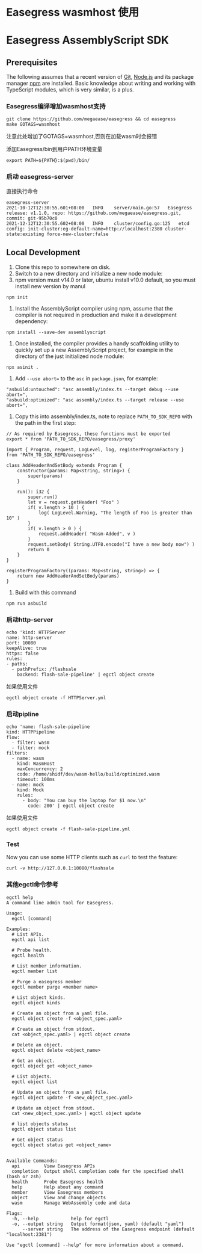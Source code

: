 # Easegress wasmhost 使用

# Easegress AssemblyScript SDK

## Prerequisites

The following assumes that a recent version of [Git](https://git-scm.com/), [Node.js](https://nodejs.org/) and its package manager [npm](https://www.npmjs.com/) are installed. Basic knowledge about writing and working with TypeScript modules, which is very similar, is a plus.

### Easegress编译增加wasmhost支持

```
git clone https://github.com/megaease/easegress && cd easegress
make GOTAGS=wasmhost 
```

注意此处增加了GOTAGS=wasmhost,否则在加载wasm时会报错

添加Easegress/bin到用户PATH环境变量

```
export PATH=${PATH}:$(pwd)/bin/
```

### 启动 easegress-server 

直接执行命令

```
easegress-server                                 
2021-10-12T12:30:55.601+08:00	INFO	server/main.go:57	Easegress release: v1.1.0, repo: https://github.com/megaease/easegress.git, commit: git-95b70c0
2021-12-12T12:30:55.602+08:00	INFO	cluster/config.go:125	etcd config: init-cluster:eg-default-name=http://localhost:2380 cluster-state:existing force-new-cluster:false
```



## Local Development

1. Clone this repo to somewhere on disk.
2. Switch to a new directory and initialize a new node module:
3. npm version must v14.0 or later, ubuntu install v10.0 default, so you must install new version by manul

```
npm init
```

1. Install the AssemblyScript compiler using npm, assume that the compiler is not required in production and make it a development dependency:

```
npm install --save-dev assemblyscript
```

1. Once installed, the compiler provides a handy scaffolding utility to quickly set up a new AssemblyScript project, for example in the directory of the just initialized node module:

```
npx asinit .
```

1. Add `--use abort=` to the `asc` in `package.json`, for example:

```
"asbuild:untouched": "asc assembly/index.ts --target debug --use abort=",
"asbuild:optimized": "asc assembly/index.ts --target release --use abort=",
```

1. Copy this into assembly/index.ts, note to replace `PATH_TO_SDK_REPO` with the path in the first step:

```
// As required by Easegress, these functions must be exported
export * from 'PATH_TO_SDK_REPO/easegress/proxy'

import { Program, request, LogLevel, log, registerProgramFactory } from 'PATH_TO_SDK_REPO/easegress'

class AddHeaderAndSetBody extends Program {
    constructor(params: Map<string, string>) {
        super(params)
    }

    run(): i32 {
        super.run()
        let v = request.getHeader( "Foo" )
        if( v.length > 10 ) {
            log( LogLevel.Warning, "The length of Foo is greater than 10" )
        }
        if( v.length > 0 ) {
            request.addHeader( "Wasm-Added", v )
        }
        request.setBody( String.UTF8.encode("I have a new body now") )
        return 0
    }
}

registerProgramFactory((params: Map<string, string>) => {
    return new AddHeaderAndSetBody(params)
}
```

1. Build with this command

```
npm run asbuild
```

### 启动http-server

```
echo 'kind: HTTPServer
name: http-server
port: 10080
keepAlive: true
https: false
rules:
- paths:
  - pathPrefix: /flashsale
    backend: flash-sale-pipeline' | egctl object create
```

如果使用文件

```
egctl object create -f HTTPServer.yml
```

### 启动pipline

```
echo 'name: flash-sale-pipeline
kind: HTTPPipeline
flow:
  - filter: wasm
  - filter: mock
filters:
  - name: wasm
    kind: WasmHost
    maxConcurrency: 2
    code: /home/shidf/dev/wasm-hello/build/optimized.wasm
    timeout: 100ms
  - name: mock
    kind: Mock
    rules:
      - body: "You can buy the laptop for $1 now.\n"
        code: 200' | egctl object create
```

如果使用文件

```
egctl object create -f flash-sale-pipeline.yml
```

### Test

Now you can use some HTTP clients such as `curl` to test the feature:

```
curl -v http://127.0.0.1:10080/flashsale
```

### 其他egctl命令参考

```
egctl help
A command line admin tool for Easegress.

Usage:
  egctl [command]

Examples:
  # List APIs.
  egctl api list

  # Probe health.
  egctl health

  # List member information.
  egctl member list

  # Purge a easegress member
  egctl member purge <member name>

  # List object kinds.
  egctl object kinds

  # Create an object from a yaml file.
  egctl object create -f <object_spec.yaml>

  # Create an object from stdout.
  cat <object_spec.yaml> | egctl object create

  # Delete an object.
  egctl object delete <object_name>

  # Get an object.
  egctl object get <object_name>

  # List objects.
  egctl object list

  # Update an object from a yaml file.
  egctl object update -f <new_object_spec.yaml>

  # Update an object from stdout.
  cat <new_object_spec.yaml> | egctl object update

  # list objects status
  egctl object status list

  # Get object status
  egctl object status get <object_name>


Available Commands:
  api         View Easegress APIs
  completion  Output shell completion code for the specified shell (bash or zsh)
  health      Probe Easegress health
  help        Help about any command
  member      View Easegress members
  object      View and change objects
  wasm        Manage WebAssembly code and data

Flags:
  -h, --help            help for egctl
  -o, --output string   Output format(json, yaml) (default "yaml")
      --server string   The address of the Easegress endpoint (default "localhost:2381")

Use "egctl [command] --help" for more information about a command.
```